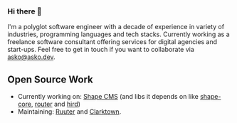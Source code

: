 ### Hi there 👋

I'm a polyglot software engineer with a decade of experience in variety of industries, programming languages and tech stacks. Currently working as a freelance software consultant offering services for digital agencies and start-ups. Feel free to get in touch if you want to collaborate via [asko@asko.dev](mailto:asko@asko.dev). 

## Open Source Work
- Currently working on: [Shape CMS](https://github.com/askonomm/shape) (and libs it depends on like [shape-core](https://github.com/askonomm/shape-core), [router](https://github.com/askonomm/router) and [hird](https://github.com/askonomm/hird))
- Maintaining: [Ruuter](https://github.com/askonomm/ruuter) and [Clarktown](https://github.com/askonomm/clarktown).
